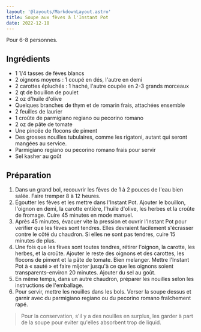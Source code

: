 ```yaml
---
layout: '@layouts/MarkdownLayout.astro'
title: Soupe aux fèves à l'Instant Pot
date: 2022-12-18
---
```


Pour 6-8 personnes.

## Ingrédients

- 1 1/4 tasses de fèves blancs
- 2 oignons moyens : 1 coupé en dés, l'autre en demi
- 2 carottes épluchés : 1 haché, l'autre coupée en 2-3 grands morceaux
- 2 qt de bouillon de poulet
- 2 oz d'huile d'olive
- Quelques branches de thym et de romarin frais, attachées ensemble
- 2 feuilles de laurier
- 1 croûte de parmigiano regiano ou pecorino romano
- 2 oz de pâte de tomate
- Une pincée de flocons de piment
- Des grosses nouilles tubulaires, comme les rigatoni, autant qui seront mangées au service.
- Parmigiano regiano ou pecorino romano frais pour servir
- Sel kasher au goût

## Préparation

1. Dans un grand bol, recouvrir les fèves de 1 à 2 pouces de l'eau bien salée. Faire tremper 8 à 12 heures.
2. Égoutter les fèves et les mettre dans l'Instant Pot. Ajouter le bouillon, l'oignon en demi, la carotte entière, l'huile d'olive, les herbes et la croûte de fromage. Cuire 45 minutes en mode manuel.
3. Après 45 minutes, évacuer vite la pression et ouvrir l'Instant Pot pour verifier que les fèves sont tendres. Elles devraient facilement s'écrasser contre le côté du chaudron. Si elles ne sont pas tendres, cuire 15 minutes de plus.
4. Une fois que les fèves sont toutes tendres, rétirer l'oignon, la carotte, les herbes, et la croûte. Ajouter le reste des oignons et des carottes, les flocons de piment et la pâte de tomate. Bien melanger. Mettre l'Instant Pot à « sauté » et faire mijoter jusqu'à ce que les oignons soient transparents–environ 20 minutes. Ajouter du sel au goût.
5. En même temps, dans un autre chaudron, préparer les nouilles selon les instructions de l'emballage.
6. Pour servir, mettre les nouilles dans les bols. Verser la soupe dessus et garnir avec du parmigiano regiano ou du pecorino romano fraîchement rapé.

> Pour la conservation, s'il y a des nouilles en surplus, les garder à part de la soupe pour eviter qu'elles absorbent trop de liquid.
